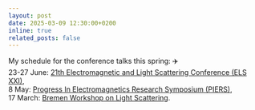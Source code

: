 ```yaml
---
layout: post
date: 2025-03-09 12:30:00+0200
inline: true
related_posts: false
---
```


My schedule for the conference talks this spring: :airplane: <br>
23-27 June: [21th Electromagnetic and Light Scattering Conference (ELS XXI)](https://els2025.unime.it/), <br>
8 May: [Progress In Electromagnetics Research Symposium (PIERS)](https://abdb2025.piers.org/session.html?sid=S039), <br>
17 March: [Bremen Workshop on Light Scattering](https://scattport.org/index.php/conferences-menu/775-bremen-workshop-on-light-scattering-2025). 